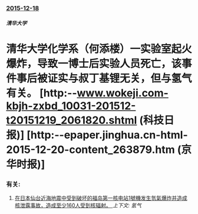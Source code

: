 ### [2015-12-18](/news/2015/12/18/index.md)

##### 清华大学
# 清华大学化学系（何添楼）一实验室起火爆炸，导致一博士后实验人员死亡，该事件事后被证实与叔丁基锂无关，但与氢气有关。 [http:--www.wokeji.com-kbjh-zxbd_10031-201512-t20151219_2061820.shtml (科技日报)] [http:--epaper.jinghua.cn-html-2015-12-20-content_263879.htm (京华时报)] 




### 有关:

1. [在日本仙台近海地震中受到破坏的福岛第一核电站1號機发生氫氣爆炸并造成核泄露事故，造成至少160人受到核辐射。 ](/news/2011/03/12/在日本仙台近海地震中受到破坏的福岛第一核电站1號機发生氫氣爆炸并造成核泄露事故-造成至少160人受到核辐射.md) _上下文: 氢气_
